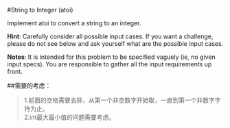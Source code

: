#String to Integer (atoi)

Implement atoi to convert a string to an integer.

**Hint**: Carefully consider all possible input cases. If you want a challenge, please do not see below and ask yourself what are the possible input cases.

**Notes**: It is intended for this problem to be specified vaguely (ie, no given input specs). You are responsible to gather all the input requirements up front.

##需要的考虑：
>1.前面的空格需要去除，从第一个非空数字开始取，一直到第一个非数字字符为止。<br>
>2.int最大最小值的问题需要考虑。